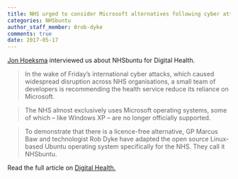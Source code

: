 ```yaml
---
title: NHS urged to consider Microsoft alternatives following cyber attacks
categories: NHSbuntu
author_staff_member: 0rob-dyke
comments: true
date: 2017-05-17
---
```


[Jon Hoeksma](https://www.digitalhealth.net/author/jon-hoeksma/) interviewed us about NHSbuntu for Digital Health.

> In the wake of Friday’s international cyber attacks, which caused widespread disruption across NHS organisations, a small team of developers is recommending the health service reduce its reliance on Microsoft.

> The NHS almost exclusively uses Microsoft operating systems, some of which – like Windows XP – are no longer officially supported.

> To demonstrate that there is a licence-free alternative, GP Marcus Baw and technologist Rob Dyke have adapted the open source Linux-based Ubuntu operating system specifically for the NHS. They call it NHSbuntu.

Read the full article on [Digital Health.](https://www.digitalhealth.net/2017/05/nhs-urged-consider-microsoft-alternatives-following-cyber-attacks/)
